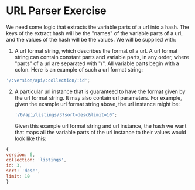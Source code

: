 # URL Parser Exercise

We need some logic that extracts the variable parts of a url into a hash. The keys of the
extract hash will be the "names" of the variable parts of a url, and the values of the hash
will be the values. We will be supplied with:

1. A url format string, which describes the format of a url. A url format string can
   contain constant parts and variable parts, in any order, where "parts" of a url are
   separated with "/". All variable parts begin with a colon. Here is an example of
   such a url format string:

```javascript
'/:version/api/:collection/:id';
```

2. A particular url instance that is guaranteed to have the format given by the url
   format string. It may also contain url parameters. For example, given the example
   url format string above, the url instance might be:

   ```javascript
   '/6/api/listings/3?sort=desc&limit=10';
   ```

   Given this example url format string and url instance, the hash we want that maps all
   the variable parts of the url instance to their values would look like this:

```javascript
{
version: 6,
collection: 'listings',
id: 3,
sort: 'desc',
limit: 10
}
```

